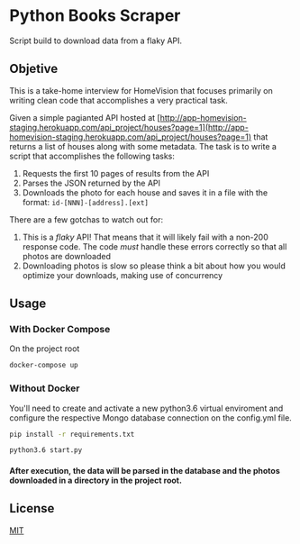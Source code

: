 # Python Books Scraper

Script build to download data from a flaky API.

## Objetive

This is a take-home interview for HomeVision that focuses primarily on writing clean code that accomplishes a very practical task.

Given a simple pagianted API hosted at [http://app-homevision-staging.herokuapp.com/api_project/houses?page=1](http://app-homevision-staging.herokuapp.com/api_project/houses?page=1) that returns a list of houses along with some metadata. The task is to write a script that accomplishes the following tasks:

1. Requests the first 10 pages of results from the API
2. Parses the JSON returned by the API
3. Downloads the photo for each house and saves it in a file with the format: `id-[NNN]-[address].[ext]`

There are a few gotchas to watch out for:

1. This is a _flaky_ API! That means that it will likely fail with a non-200 response code. The code _must_ handle these errors correctly so that all photos are downloaded
2. Downloading photos is slow so please think a bit about how you would optimize your downloads, making use of concurrency

## Usage

### With Docker Compose

On the project root

```bash
docker-compose up
```

### Without Docker

You'll need to create and activate a new python3.6 virtual enviroment and configure the respective Mongo database connection on the config.yml file.

```bash
pip install -r requirements.txt
```

```bash
python3.6 start.py
```

#### After execution, the data will be parsed in the database and the photos downloaded in a directory in the project root.

## License

[MIT](https://choosealicense.com/licenses/mit/)
